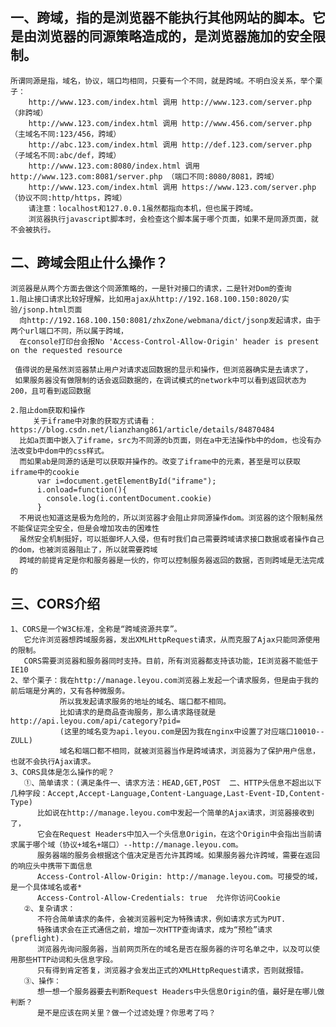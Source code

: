 
## 一、跨域，指的是浏览器不能执行其他网站的脚本。它是由浏览器的同源策略造成的，是浏览器施加的安全限制。
    所谓同源是指，域名，协议，端口均相同，只要有一个不同，就是跨域。不明白没关系，举个栗子：
        http://www.123.com/index.html 调用 http://www.123.com/server.php （非跨域）
        http://www.123.com/index.html 调用 http://www.456.com/server.php （主域名不同:123/456，跨域）
        http://abc.123.com/index.html 调用 http://def.123.com/server.php （子域名不同:abc/def，跨域）
        http://www.123.com:8080/index.html 调用 http://www.123.com:8081/server.php （端口不同:8080/8081，跨域）
        http://www.123.com/index.html 调用 https://www.123.com/server.php （协议不同:http/https，跨域）
        请注意：localhost和127.0.0.1虽然都指向本机，但也属于跨域。
        浏览器执行javascript脚本时，会检查这个脚本属于哪个页面，如果不是同源页面，就不会被执行。

## 二、跨域会阻止什么操作？
    浏览器是从两个方面去做这个同源策略的，一是针对接口的请求，二是针对Dom的查询
    1.阻止接口请求比较好理解，比如用ajax从http://192.168.100.150:8020/实验/jsonp.html页面
      向http://192.168.100.150:8081/zhxZone/webmana/dict/jsonp发起请求，由于两个url端口不同，所以属于跨域，
      在console打印台会报No 'Access-Control-Allow-Origin' header is present on the requested resource

     值得说的是虽然浏览器禁止用户对请求返回数据的显示和操作，但浏览器确实是去请求了，
     如果服务器没有做限制的话会返回数据的，在调试模式的network中可以看到返回状态为200，且可看到返回数据

    2.阻止dom获取和操作
         关于iframe中对象的获取方式请看：https://blog.csdn.net/lianzhang861/article/details/84870484
      比如a页面中嵌入了iframe，src为不同源的b页面，则在a中无法操作b中的dom，也没有办法改变b中dom中的css样式。
      而如果ab是同源的话是可以获取并操作的。改变了iframe中的元素，甚至是可以获取iframe中的cookie
          var i=document.getElementById("iframe");
          i.onload=function(){
          	console.log(i.contentDocument.cookie)
          }
      不用说也知道这是极为危险的，所以浏览器才会阻止非同源操作dom。浏览器的这个限制虽然不能保证完全安全，但是会增加攻击的困难性
      虽然安全机制挺好，可以抵御坏人入侵，但有时我们自己需要跨域请求接口数据或者操作自己的dom，也被浏览器阻止了，所以就需要跨域
      跨域的前提肯定是你和服务器是一伙的，你可以控制服务器返回的数据，否则跨域是无法完成的

## 三、CORS介绍
    1、CORS是一个W3C标准，全称是“跨域资源共享”。
       它允许浏览器想跨域服务器，发出XMLHttpRequest请求，从而克服了Ajax只能同源使用的限制。
       CORS需要浏览器和服务器同时支持。目前，所有浏览器都支持该功能，IE浏览器不能低于IE10
    2、举个栗子：我在http://manage.leyou.com浏览器上发起一个请求服务，但是由于我的前后端是分离的，又有各种微服务。
               所以我发起请求服务的地址的域名、端口都不相同。
               比如请求的是商品查询服务，那么请求路径就是http://api.leyou.com/api/category?pid=
               (这里的域名变为api.leyou.com是因为我在nginx中设置了对应端口10010--ZULL)
               域名和端口都不相同，就被浏览器当作是跨域请求，浏览器为了保护用户信息，也就不会执行Ajax请求。
    3、CORS具体是怎么操作的呢？
       ①、简单请求：(满足条件一、请求方法：HEAD,GET,POST  二、HTTP头信息不超出以下几种字段：Accept,Accept-Language,Content-Language,Last-Event-ID,Content-Type)
          比如说在http://manage.leyou.com中发起一个简单的Ajax请求，浏览器接收到了，
          它会在Request Headers中加入一个头信息Origin，在这个Origin中会指出当前请求属于哪个域（协议+域名+端口）--http://manage.leyou.com。
          服务器端的服务会根据这个值决定是否允许其跨域。如果服务器允许跨域，需要在返回的响应头中携带下面信息
          Access-Control-Allow-Origin: http://manage.leyou.com。可接受的域，是一个具体域名或者*
          Access-Control-Allow-Credentials: true  允许你访问Cookie
       ②、复杂请求：
          不符合简单请求的条件，会被浏览器判定为特殊请求，例如请求方式为PUT.
          特殊请求会在正式通信之前，增加一次HTTP查询请求，成为“预检”请求(preflight).
          浏览器先询问服务器，当前网页所在的域名是否在服务器的许可名单之中，以及可以使用那些HTTP动词和头信息字段。
          只有得到肯定答复，浏览器才会发出正式的XMLHttpRequest请求，否则就报错。
       ③、操作：
          想一想一个服务器要去判断Request Headers中头信息Origin的值，最好是在哪儿做判断？
          是不是应该在网关里？做一个过滤处理？你思考了吗？
